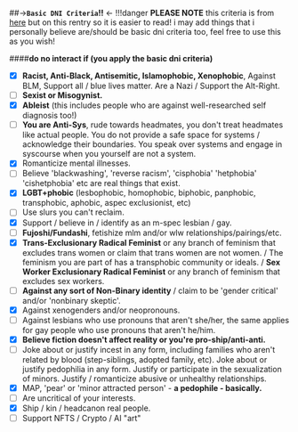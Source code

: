 ##->**`Basic DNI Criteria`!!** <-
!!!danger
     **PLEASE NOTE**
     this criteria is from [here](https://listography.com/dni) but on this rentry so it is easier to read! i may add things that i personally believe are/should be basic dni criteria too, feel free to use this as you wish!

####**do no interact if (you apply the basic dni criteria)**
- [x] **Racist, Anti-Black, Antisemitic, Islamophobic, Xenophobic**, Against BLM, Support all / blue lives matter. Are a Nazi / Support the Alt-Right.
- [ ] **Sexist or Misogynist.**
- [x] **Ableist** (this includes people who are against well-researched self diagnosis too!)
- [ ] **You are Anti-Sys**, rude towards headmates, you don't treat headmates like actual people. You do not provide a safe space for systems / acknowledge their boundaries. You speak over systems and engage in syscourse when you yourself are not a system.
- [x] Romanticize mental illnesses.
- [ ] Believe 'blackwashing', 'reverse racism', 'cisphobia' 'hetphobia' 'cishetphobia' etc are real things that exist.
- [x] **LGBT+phobic** (lesbophobic, homophobic, biphobic, panphobic, transphobic, aphobic, aspec exclusionist, etc)
- [ ] Use slurs you can't reclaim.
- [x] Support / believe in / identify as an m-spec lesbian / gay.
- [ ] **Fujoshi/Fundashi**, fetishize mlm and/or wlw relationships/pairings/etc.
- [x] **Trans-Exclusionary Radical Feminist** or any branch of feminism that excludes trans women or claim that trans women are not women. / The feminism you are part of has a transphobic community or ideals. / **Sex Worker Exclusionary Radical Feminist** or any branch of feminism that excludes sex workers.
- [ ] **Against any sort of Non-Binary identity** / claim to be 'gender critical' and/or 'nonbinary skeptic'.
- [x] Against xenogenders and/or neopronouns.
- [ ] Against lesbians who use pronouns that aren't she/her, the same applies for gay people who use pronouns that aren't he/him.
- [x] **Believe fiction doesn't affect reality or you're pro-ship/anti-anti.**
- [ ] Joke about or justify incest in any form, including families who aren't related by blood (step-siblings, adopted family, etc). Joke about or justify pedophilia in any form. Justify or participate in the sexualization of minors. Justify / romanticize abusive or unhealthy relationships.
- [x] MAP, 'pear' or 'minor attracted person' - **a pedophile - basically.**
- [ ] Are uncritical of your interests.
- [x] Ship / kin / headcanon real people.
- [ ] Support NFTS / Crypto / AI "art"